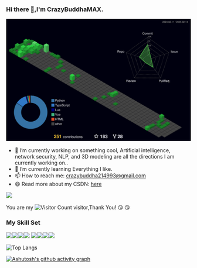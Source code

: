 ### Hi there 👋,I'm CrazyBuddhaMAX.
<picture>
  <source media="(prefers-color-scheme: dark)" srcset="https://raw.githubusercontent.com/Fatpandac/fatpandac/main/profile-3d-contrib/profile-night-rainbow.svg">
  <source media="(prefers-color-scheme: light)" srcset="https://raw.githubusercontent.com/Fatpandac/fatpandac/main/profile-3d-contrib/profile-gitblock.svg">
  <img alt="My GitHub Status" src="https://raw.githubusercontent.com/Fatpandac/fatpandac/main/profile-3d-contrib/profile-night-green.svg">
</picture>

- 🔭 I’m currently working on something cool, Artificial intelligence, network security, NLP, and 3D modeling are all the directions I am currently working on..
- 🌱 I’m currently learning Everything I like.
- 📫 How to reach me: crazybuddha214993@gmail.com
- 😄 Read more about my CSDN: [here](https://blog.csdn.net/qq_50631755?spm=1000.2115.3001.5343)

![](https://github-readme-stats.vercel.app/api?username=CrazyBuddha-MAX&show_icons=true&theme=ambient_gradient)

You are my ![Visitor Count](https://profile-counter.glitch.me/CrazyBuddha-MAX/count.svg) visitor,Thank You! :kissing_heart: :kissing_heart:

### My Skill Set

![](https://img.shields.io/badge/Java-ED8B00?style=for-the-badge&logo=openjdk&logoColor=white)![](https://img.shields.io/badge/Python-3776AB?style=for-the-badge&logo=python&logoColor=white)![](https://img.shields.io/badge/springboot-green)![](https://img.shields.io/badge/vue-green)
![](https://img.shields.io/badge/HTML-yellow)![](https://img.shields.io/badge/CSS-yellow)![](https://img.shields.io/badge/javascript-yellow)![](https://img.shields.io/badge/Next.js-blue)

![Top Langs](https://github-readme-stats.vercel.app/api/top-langs/?username=CrazyBuddha-MAX&layout=compact&theme=ambient_gradient)


[![Ashutosh's github activity graph](https://github-readme-activity-graph.vercel.app/graph?username=CrazyBuddha-MAX&theme=redical)](https://github.com/ashutosh00710/github-readme-activity-graph)





